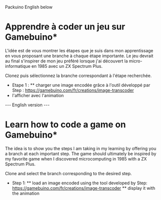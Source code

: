 Packuino
  English below

# Apprendre à coder un jeu sur Gamebuino*

L'idée est de vous montrer les étapes que je suis dans mon apprentissage en vous proposant une branche à chaque étape importante.
Le jeu devrait au final s'inspirer de mon jeu préféré lorsque j'ai découvert la micro-informatique en 1985 avec un ZX Spectrum Plus.

Clonez puis sélectionnez la branche correspondant à l'étape recherchée.

* Etape 1 :
** charger une image encodée grâce à l'outil développé par Step :
https://gamebuino.com/fr/creations/image-transcoder
* l'afficher avec l'animation

--- English version ---
# Learn how to code a game on Gamebuino*

The idea is to show you the steps I am taking in my learning by offering you a branch at each important step.
The game should ultimately be inspired by my favorite game when I discovered microcomputing in 1985 with a ZX Spectrum Plus.

Clone and select the branch corresponding to the desired step.

* Step 1:
** load an image encoded using the tool developed by Step:
https://gamebuino.com/fr/creations/image-transcoder
** display it with the animation